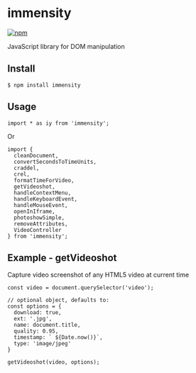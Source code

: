 # immensity

[![npm](https://img.shields.io/npm/v/immensity.svg)](https://www.npmjs.com/package/immensity)

JavaScript library for DOM manipulation

## Install

```
$ npm install immensity
```

## Usage

```
import * as iy from 'immensity';
```

Or

```
import {
  cleanDocument,
  convertSecondsToTimeUnits,
  craddel,
  crel,
  formatTimeForVideo,
  getVideoshot,
  handleContextMenu,
  handleKeyboardEvent,
  handleMouseEvent,
  openInIframe,
  photoshowSimple,
  removeAttributes,
  VideoController
} from 'immensity';
```

## Example - getVideoshot

Capture video screenshot of any HTML5 video at current time

```
const video = document.querySelector('video');

// optional object, defaults to:
const options = {
  download: true,
  ext: '.jpg',
  name: document.title,
  quality: 0.95,
  timestamp: ` ${Date.now()}`,
  type: 'image/jpeg'
}

getVideoshot(video, options);
```
